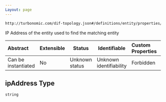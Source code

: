 ```yaml
---
Layout: page
---
```

```txt
http://turbonomic.com/dif-topology.json#/definitions/entity/properties/matchIdentifiers/properties/ipAddress
```

IP Address of the entity used to find the matching entity


| Abstract            | Extensible | Status         | Identifiable            | Custom Properties | Additional Properties | Access Restrictions | Defined In                                                                                   |
| :------------------ | ---------- | -------------- | ----------------------- | :---------------- | --------------------- | ------------------- | -------------------------------------------------------------------------------------------- |
| Can be instantiated | No         | Unknown status | Unknown identifiability | Forbidden         | Allowed               | none                | [dif-total-schema.schema.json\*](../out/dif-total-schema.schema.json "open original schema") |

## ipAddress Type

`string`

